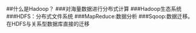 ##什么是Hadoop？
###对海量数据进行分布式计算
###Hadoop生态系统
###HDFS：分布式文件系统
###MapReduce:数据分析
###Sqoop:数据迁移。在HDFS与关系型数据库直接的迁移
